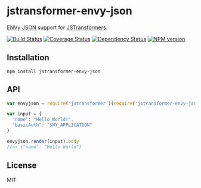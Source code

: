 # jstransformer-envy-json

[ENVy JSON](http://github.com/zeke/envy-json) support for [JSTransformers](http://github.com/jstransformers).

[![Build Status](https://img.shields.io/travis/jstransformers/jstransformer-envy-json/master.svg)](https://travis-ci.org/jstransformers/jstransformer-envy-json)
[![Coverage Status](https://img.shields.io/codecov/c/github/jstransformers/jstransformer-envy-json/master.svg)](https://codecov.io/gh/jstransformers/jstransformer-envy-json)
[![Dependency Status](https://img.shields.io/david/jstransformers/jstransformer-envy-json/master.svg)](http://david-dm.org/jstransformers/jstransformer-envy-json)
[![NPM version](https://img.shields.io/npm/v/jstransformer-envy-json.svg)](https://www.npmjs.org/package/jstransformer-envy-json)

## Installation

    npm install jstransformer-envy-json

## API

```js
var envyjson = require('jstransformer')(require('jstransformer-envy-json'))

var input = {
  "name": "Hello World!",
  "basicAuth": "$MY_APPLICATION"
}

envyjson.render(input).body
//=> {"name": "Hello World"}
```

## License

MIT
